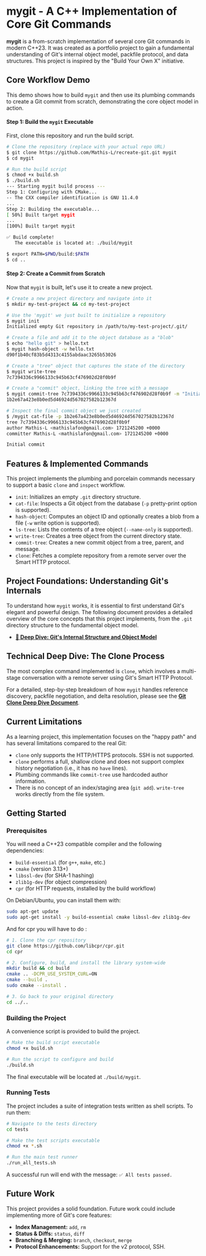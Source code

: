 # mygit - A C++ Implementation of Core Git Commands

**mygit** is a from-scratch implementation of several core Git commands in modern C++23. It was created as a portfolio project to gain a fundamental understanding of Git's internal object model, packfile protocol, and data structures. This project is inspired by the "Build Your Own X" initiative.

## Core Workflow Demo

This demo shows how to build `mygit` and then use its plumbing commands to create a Git commit from scratch, demonstrating the core object model in action.

#### Step 1: Build the `mygit` Executable

First, clone this repository and run the build script.

```bash
# Clone the repository (replace with your actual repo URL)
$ git clone https://github.com/Mathis-L/recreate-git.git mygit
$ cd mygit

# Run the build script
$ chmod +x build.sh
$ ./build.sh
--- Starting mygit build process ---
Step 1: Configuring with CMake...
-- The CXX compiler identification is GNU 11.4.0
...
Step 2: Building the executable...
[ 50%] Built target mygit
...
[100%] Built target mygit

✅ Build complete!
   The executable is located at: ./build/mygit

$ export PATH=$PWD/build:$PATH
$ cd ..
```

#### Step 2: Create a Commit from Scratch

Now that `mygit` is built, let's use it to create a new project.

```bash
# Create a new project directory and navigate into it
$ mkdir my-test-project && cd my-test-project

# Use the 'mygit' we just built to initialize a repository
$ mygit init
Initialized empty Git repository in /path/to/my-test-project/.git/

# Create a file and add it to the object database as a "blob"
$ echo "hello git" > hello.txt
$ mygit hash-object -w hello.txt
d90f1b40cf83b5d4313c4155abdaac3265b53026

# Create a "tree" object that captures the state of the directory
$ mygit write-tree
7c7394336c9966133c945b63cf476902d28f0b9f

# Create a "commit" object, linking the tree with a message
$ mygit commit-tree 7c7394336c9966133c945b63cf476902d28f0b9f -m "Initial commit"
1b2e67a423e8b0ed5d46924d567027582b12367d

# Inspect the final commit object we just created
$ /mygit cat-file -p 1b2e67a423e8b0ed5d46924d567027582b12367d
tree 7c7394336c9966133c945b63cf476902d28f0b9f
author Mathis-L <mathislafon@gmail.com> 1721245200 +0000
committer Mathis-L <mathislafon@gmail.com> 1721245200 +0000

Initial commit
```

## Features & Implemented Commands

This project implements the plumbing and porcelain commands necessary to support a basic `clone` and `inspect` workflow.

*   `init`: Initializes an empty `.git` directory structure.
*   `cat-file`: Inspects a Git object from the database (`-p` pretty-print option is supported).
*   `hash-object`: Computes an object ID and optionally creates a blob from a file (`-w` write option is supported).
*   `ls-tree`: Lists the contents of a tree object (`--name-only` is supported).
*   `write-tree`: Creates a tree object from the current directory state.
*   `commit-tree`: Creates a new commit object from a tree, parent, and message.
*   `clone`: Fetches a complete repository from a remote server over the Smart HTTP protocol.

## Project Foundations: Understanding Git's Internals

To understand how `mygit` works, it is essential to first understand Git's elegant and powerful design. The following document provides a detailed overview of the core concepts that this project implements, from the `.git` directory structure to the fundamental object model.

*   **[📄 Deep Dive: Git's Internal Structure and Object Model](./docs/git_internals.md)**

## Technical Deep Dive: The Clone Process

The most complex command implemented is `clone`, which involves a multi-stage conversation with a remote server using Git's Smart HTTP Protocol.

For a detailed, step-by-step breakdown of how `mygit` handles reference discovery, packfile negotiation, and delta resolution, please see the **[Git Clone Deep Dive Document](./docs/CLONE_DEEP_DIVE.md)**.


## Current Limitations

As a learning project, this implementation focuses on the "happy path" and has several limitations compared to the real Git:
*   `clone` only supports the HTTP/HTTPS protocols. SSH is not supported.
*   `clone` performs a full, shallow clone and does not support complex history negotiation (i.e., it has no `have` lines).
*   Plumbing commands like `commit-tree` use hardcoded author information.
*   There is no concept of an index/staging area (`git add`). `write-tree` works directly from the file system.


## Getting Started

### Prerequisites

You will need a C++23 compatible compiler and the following dependencies:
*   `build-essential` (for `g++`, `make`, etc.)
*   `cmake` (version 3.13+)
*   `libssl-dev` (for SHA-1 hashing)
*   `zlib1g-dev` (for object compression)
*   `cpr` (for HTTP requests, installed by the build workflow)

On Debian/Ubuntu, you can install them with:
```bash
sudo apt-get update
sudo apt-get install -y build-essential cmake libssl-dev zlib1g-dev
```

And for cpr you will have to do : 
```bash
# 1. Clone the cpr repository
git clone https://github.com/libcpr/cpr.git
cd cpr

# 2. Configure, build, and install the library system-wide
mkdir build && cd build
cmake .. -DCPR_USE_SYSTEM_CURL=ON
cmake --build .
sudo cmake --install .

# 3. Go back to your original directory
cd ../..
```

### Building the Project

A convenience script is provided to build the project.

```bash
# Make the build script executable
chmod +x build.sh

# Run the script to configure and build
./build.sh
```

The final executable will be located at `./build/mygit`.

### Running Tests

The project includes a suite of integration tests written as shell scripts. To run them:
```bash
# Navigate to the tests directory
cd tests

# Make the test scripts executable
chmod +x *.sh

# Run the main test runner
./run_all_tests.sh
```
A successful run will end with the message: `✅ All tests passed.`

## Future Work

This project provides a solid foundation. Future work could include implementing more of Git's core features:
*   **Index Management:** `add`, `rm`
*   **Status & Diffs:** `status`, `diff`
*   **Branching & Merging:** `branch`, `checkout`, `merge`
*   **Protocol Enhancements:** Support for the v2 protocol, SSH.


